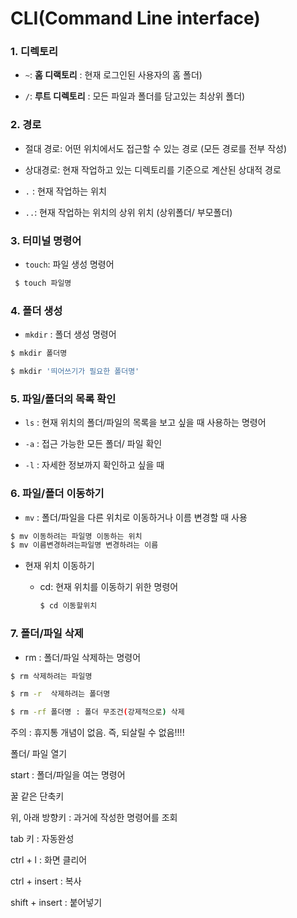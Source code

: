# CLI(Command Line interface)



### 1. 디렉토리

* `~`: **홈 디랙토리** : 현재 로그인된 사용자의 홈 폴더)

* `/`: **루트 디렉토리** : 모든 파일과 폴더를 담고있는 최상위 폴더)



### 2. 경로

* 절대 경로: 어떤 위치에서도 접근할 수 있는 경로 (모든 경로를 전부 작성)

* 상대경로: 현재 작업하고 있는 디렉토리를 기준으로 계산된 상대적 경로

* `.` : 현재 작업하는 위치

* `..`: 현재 작업하는 위치의 상위 위치 (상위폴더/ 부모폴더)



### 3. 터미널 명령어

* `touch`: 파일 생성 명령어

```bash
 $ touch 파일명 
```





### 4. 폴더 생성

* `mkdir` : 폴더 생성 명령어

``` bash
$ mkdir 폴더명

$ mkdir '띄어쓰기가 필요한 폴더명' 
```





### 5. 파일/폴더의 목록 확인

* `ls` : 현재 위치의 폴더/파일의 목록을 보고 싶을 때 사용하는 명령어

* `-a` : 접근 가능한 모든 폴더/ 파일 확인

* `-l` : 자세한 정보까지 확인하고 싶을 때



### 6. 파일/폴더 이동하기

* `mv` : 폴더/파일을 다른 위치로 이동하거나 이름 변경할 때 사용

```bash
$ mv 이동하려는 파일명 이동하는 위치
$ mv 이름변경하려는파일명 변경하려는 이름
```

* 현재 위치 이동하기

     * cd: 현재 위치를 이동하기 위한 명령어

       ```bash
       $ cd 이동할위치
       ```



### 7. 폴더/파일 삭제

* rm : 폴더/파일 삭제하는 명령어

```bash
$ rm 삭제하려는 파일명

$ rm -r  삭제하려는 폴더명 

$ rm -rf 폴더명 : 폴더 무조건(강제적으로) 삭제
```

주의 : 휴지통 개념이 없음. 즉, 되살릴 수 없음!!!!



 폴더/ 파일 열기

start : 폴더/파일을 여는 명령어



꿀 같은 단축키

위, 아래 방향키 : 과거에 작성한 명령어를 조회

tab 키 : 자동완성

ctrl + l : 화면 클리어 

ctrl + insert : 복사

shift + insert : 붙어넣기 





